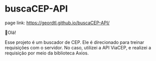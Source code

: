# buscaCEP-API
page link: https://geordtl.github.io/buscaCEP-API/

📍Olá!

Esse projeto é um buscador de CEP.
Ele é direcionado para treinar requisições com o servidor. No caso, utilizei a API ViaCEP, e realizei a requisição por meio da biblioteca Axios. 

